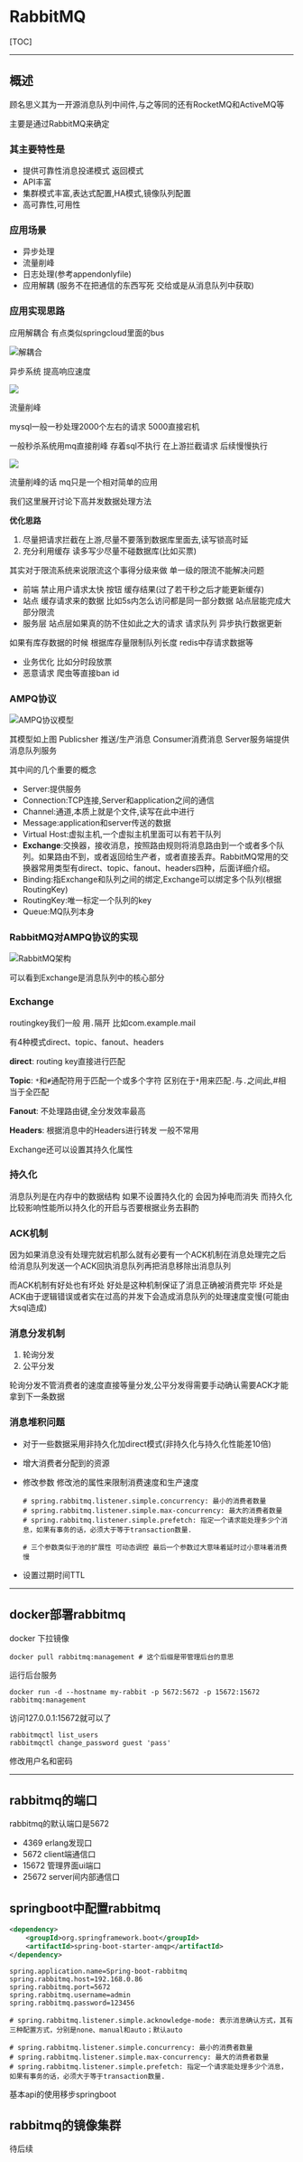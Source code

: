 # RabbitMQ

[TOC]

---

## 概述

顾名思义其为一开源消息队列中间件,与之等同的还有RocketMQ和ActiveMQ等

主要是通过RabbitMQ来确定

### 其主要特性是

-   提供可靠性消息投递模式 返回模式
-   API丰富
-   集群模式丰富,表达式配置,HA模式,镜像队列配置
-   高可靠性,可用性

### 应用场景

-   异步处理
-   流量削峰
-   日志处理(参考appendonlyfile)
-   应用解耦 (服务不在把通信的东西写死 交给或是从消息队列中获取)

### 应用实现思路

应用解耦合 有点类似springcloud里面的bus

![解耦合](https://img-blog.csdnimg.cn/201812131955530.png?x-oss-process=image/watermark,type_ZmFuZ3poZW5naGVpdGk,shadow_10,text_aHR0cHM6Ly9ibG9nLmNzZG4ubmV0L3dlaXhpbl80MjMyMzgwMg==,size_16,color_FFFFFF,t_70)

异步系统 提高响应速度

![](https://img-blog.csdnimg.cn/20181213200152733.png?x-oss-process=image/watermark,type_ZmFuZ3poZW5naGVpdGk,shadow_10,text_aHR0cHM6Ly9ibG9nLmNzZG4ubmV0L3dlaXhpbl80MjMyMzgwMg==,size_16,color_FFFFFF,t_70)

流量削峰

mysql一般一秒处理2000个左右的请求 5000直接宕机

一般秒杀系统用mq直接削峰 存着sql不执行 在上游拦截请求 后续慢慢执行

![](https://img-blog.csdnimg.cn/20181213201130379.png?x-oss-process=image/watermark,type_ZmFuZ3poZW5naGVpdGk,shadow_10,text_aHR0cHM6Ly9ibG9nLmNzZG4ubmV0L3dlaXhpbl80MjMyMzgwMg==,size_16,color_FFFFFF,t_70)

流量削峰的话 mq只是一个相对简单的应用

我们这里展开讨论下高并发数据处理方法

**优化思路**

1.  尽量把请求拦截在上游,尽量不要落到数据库里面去,读写锁高时延
2.  充分利用缓存 读多写少尽量不碰数据库(比如买票)

其实对于限流系统来说限流这个事得分级来做 单一级的限流不能解决问题

-   前端 禁止用户请求太快 按钮 缓存结果(过了若干秒之后才能更新缓存)
-   站点 缓存请求来的数据 比如5s内怎么访问都是同一部分数据 站点层能完成大部分限流
-   服务层 站点层如果真的防不住如此之大的请求 请求队列 异步执行数据更新

如果有库存数据的时候 根据库存量限制队列长度 redis中存请求数据等

-   业务优化 比如分时段放票
-   恶意请求 爬虫等直接ban id

### AMPQ协议

![AMPQ协议模型](https://img2018.cnblogs.com/blog/1538609/201907/1538609-20190720105435977-1170222541.png)

其模型如上图 Publicsher 推送/生产消息 Consumer消费消息 Server服务端提供消息队列服务

其中间的几个重要的概念

-   Server:提供服务
-   Connection:TCP连接,Server和application之间的通信
-   Channel:通道,本质上就是个文件,读写在此中进行
-   Message:application和server传送的数据
-   Virtual Host:虚拟主机,一个虚拟主机里面可以有若干队列
-   **Exchange**:交换器，接收消息，按照路由规则将消息路由到一个或者多个队列。如果路由不到，或者返回给生产者，或者直接丢弃。RabbitMQ常用的交换器常用类型有direct、topic、fanout、headers四种，后面详细介绍。
-   Binding:指Exchange和队列之间的绑定,Exchange可以绑定多个队列(根据RoutingKey)
-   RoutingKey:唯一标定一个队列的key
-   Queue:MQ队列本身

### RabbitMQ对AMPQ协议的实现

![RabbitMQ架构](https://img2018.cnblogs.com/blog/1538609/201907/1538609-20190720105508727-442219527.png)

可以看到Exchange是消息队列中的核心部分

### Exchange

routingkey我们一般 用`.`隔开 比如com.example.mail

有4种模式direct、topic、fanout、headers

**direct**: routing key直接进行匹配

**Topic**: `*`和`#`通配符用于匹配一个或多个字符 区别在于`*`用来匹配`.`与`.`之间此,#相当于全匹配

**Fanout**: 不处理路由键,全分发效率最高

**Headers**: 根据消息中的Headers进行转发 一般不常用

Exchange还可以设置其持久化属性

### 持久化

消息队列是在内存中的数据结构 如果不设置持久化的 会因为掉电而消失 而持久化比较影响性能所以持久化的开启与否要根据业务去斟酌

### ACK机制

因为如果消息没有处理完就宕机那么就有必要有一个ACK机制在消息处理完之后给消息队列发送一个ACK回执消息队列再把消息移除出消息队列

而ACK机制有好处也有坏处 好处是这种机制保证了消息正确被消费完毕 坏处是ACK由于逻辑错误或者实在过高的并发下会造成消息队列的处理速度变慢(可能由大sql造成)

### 消息分发机制

1.  轮询分发
2.  公平分发

轮询分发不管消费者的速度直接等量分发,公平分发得需要手动确认需要ACK才能拿到下一条数据

### 消息堆积问题

-   对于一些数据采用非持久化加direct模式(非持久化与持久化性能差10倍)

-   增大消费者分配到的资源

-   修改参数 修改池的属性来限制消费速度和生产速度

    ```properties
    # spring.rabbitmq.listener.simple.concurrency: 最小的消费者数量
    # spring.rabbitmq.listener.simple.max-concurrency: 最大的消费者数量
    # spring.rabbitmq.listener.simple.prefetch: 指定一个请求能处理多少个消息，如果有事务的话，必须大于等于transaction数量.
    
    # 三个参数类似于池的扩展性 可动态调控 最后一个参数过大意味着延时过小意味着消费慢
    ```

-   设置过期时间TTL

---

## docker部署rabbitmq

docker 下拉镜像

```shell
docker pull rabbitmq:management # 这个后缀是带管理后台的意思
```

运行后台服务

```shell
docker run -d --hostname my-rabbit -p 5672:5672 -p 15672:15672 rabbitmq:management
```

访问127.0.0.1:15672就可以了

```shell
rabbitmqctl list_users
rabbitmqctl change_password guest 'pass'
```

修改用户名和密码

---

## rabbitmq的端口

rabbitmq的默认端口是5672

-   4369 erlang发现口 
-   5672 client端通信口 
-   15672 管理界面ui端口 
-   25672 server间内部通信口

## springboot中配置rabbitmq

```xml
<dependency>
	<groupId>org.springframework.boot</groupId>
	<artifactId>spring-boot-starter-amqp</artifactId>
</dependency>
```

```properties
spring.application.name=Spring-boot-rabbitmq
spring.rabbitmq.host=192.168.0.86
spring.rabbitmq.port=5672
spring.rabbitmq.username=admin
spring.rabbitmq.password=123456

# spring.rabbitmq.listener.simple.acknowledge-mode: 表示消息确认方式，其有三种配置方式，分别是none、manual和auto；默认auto

# spring.rabbitmq.listener.simple.concurrency: 最小的消费者数量
# spring.rabbitmq.listener.simple.max-concurrency: 最大的消费者数量
# spring.rabbitmq.listener.simple.prefetch: 指定一个请求能处理多少个消息，如果有事务的话，必须大于等于transaction数量.
```

基本api的使用移步springboot

## rabbitmq的镜像集群

待后续